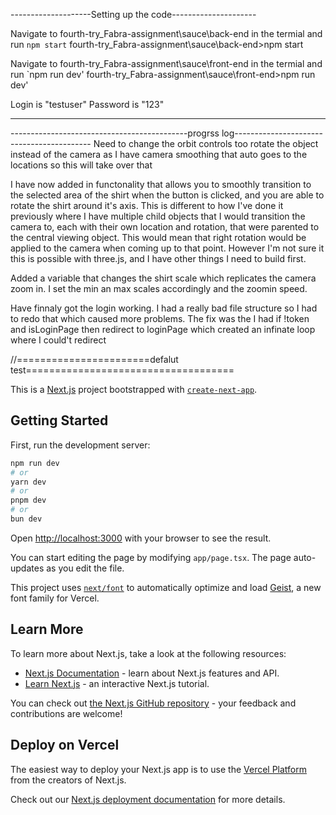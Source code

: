 

--------------------Setting up the code---------------------

Navigate to fourth-try_Fabra-assignment\sauce\back-end in the termial and run `npm start`
fourth-try_Fabra-assignment\sauce\back-end>npm start

Navigate to fourth-try_Fabra-assignment\sauce\front-end in the termial and run `npm run dev'
fourth-try_Fabra-assignment\sauce\front-end>npm run dev'

Login is "testuser"
Password is "123"


------------------------------------------------------------





















--------------------------------------------progrss log------------------------------------------
Need to change the orbit controls too rotate the object instead of the camera as I have camera smoothing that auto goes to the locations so this will take over that


I have now added in functonality that allows you to smoothly transition to the selected area of the shirt when the button is clicked, and you are able to rotate the shirt around it's axis. This is different to how I've done it previously where I have multiple child objects that I would transition the camera to, each with their own location and rotation, that were parented to the central viewing object. This would mean that right rotation would be applied to the camera when coming up to that point. However I'm not sure it this is possible with three.js, and I have other things I need to build first. 


Added a variable that changes the shirt scale which replicates the camera zoom in. I set the min an max scales accordingly and the zoomin speed.


Have finnaly got the login working. I had a really bad file structure so I had to redo that which caused more problems. The fix was the I had if !token and isLoginPage then redirect to loginPage which created an infinate loop where I could't redirect











//=======================defalut test====================================



This is a [Next.js](https://nextjs.org) project bootstrapped with [`create-next-app`](https://nextjs.org/docs/app/api-reference/cli/create-next-app).

## Getting Started

First, run the development server:

```bash
npm run dev
# or
yarn dev
# or
pnpm dev
# or
bun dev
```

Open [http://localhost:3000](http://localhost:3000) with your browser to see the result.

You can start editing the page by modifying `app/page.tsx`. The page auto-updates as you edit the file.

This project uses [`next/font`](https://nextjs.org/docs/app/building-your-application/optimizing/fonts) to automatically optimize and load [Geist](https://vercel.com/font), a new font family for Vercel.

## Learn More

To learn more about Next.js, take a look at the following resources:

- [Next.js Documentation](https://nextjs.org/docs) - learn about Next.js features and API.
- [Learn Next.js](https://nextjs.org/learn) - an interactive Next.js tutorial.

You can check out [the Next.js GitHub repository](https://github.com/vercel/next.js) - your feedback and contributions are welcome!

## Deploy on Vercel

The easiest way to deploy your Next.js app is to use the [Vercel Platform](https://vercel.com/new?utm_medium=default-template&filter=next.js&utm_source=create-next-app&utm_campaign=create-next-app-readme) from the creators of Next.js.

Check out our [Next.js deployment documentation](https://nextjs.org/docs/app/building-your-application/deploying) for more details.
